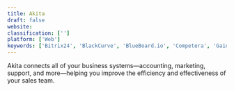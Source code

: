```yaml
---
title: Akita
draft: false 
website: 
classification: ['']
platform: ['Web']
keywords: ['Bitrix24', 'BlackCurve', 'BlueBoard.io', 'Competera', 'Gainsight', 'Kompyte', 'Price2Spy', 'Prisync']
---
```

Akita connects all of your business systems—accounting, marketing, support, and more—helping you improve the efficiency and effectiveness of your sales team.
